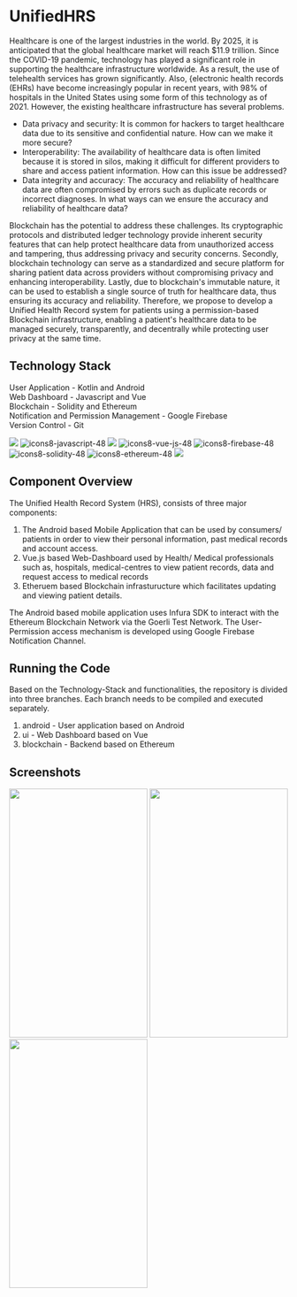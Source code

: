 # UnifiedHRS
Healthcare is one of the largest industries in the world. By 2025, it is anticipated that the global healthcare market will reach $11.9 trillion. Since the COVID-19 pandemic, technology has played a significant role in supporting the healthcare infrastructure worldwide. As a result, the use of telehealth services has grown significantly. 
Also, {electronic health records (EHRs) have become increasingly popular in recent years, with 98\% of hospitals in the United States using some form of this technology as of 2021. However, the existing healthcare infrastructure has several problems.
* Data privacy and security: It is common for hackers to target healthcare data due to its sensitive and confidential nature. How can we make it more secure?
* Interoperability: The availability of healthcare data is often limited because it is stored in silos, making it difficult for different providers to share and access patient information. How can this issue be addressed?
* Data integrity and accuracy: The accuracy and reliability of healthcare data are often compromised by errors such as duplicate records or incorrect diagnoses. In what ways can we ensure the accuracy and reliability of healthcare data?

Blockchain has the potential to address these challenges. 
Its cryptographic protocols and distributed ledger technology provide inherent security features that can help protect healthcare data from unauthorized access and tampering, thus addressing privacy and security concerns. Secondly, blockchain technology can serve as a standardized and secure platform for sharing patient data across providers without compromising privacy and enhancing interoperability. Lastly, due to blockchain's immutable nature, it can be used to establish a single source of truth for healthcare data, thus ensuring its accuracy and reliability. Therefore, we propose to develop a Unified Health Record system for patients using a permission-based Blockchain infrastructure, enabling a patient's healthcare data to be managed securely, transparently, and decentrally while protecting user privacy at the same time.


## Technology Stack
User Application - Kotlin and Android\
Web Dashboard - Javascript and Vue\
Blockchain - Solidity and Ethereum\
Notification and Permission Management - Google Firebase\
Version Control - Git

![](https://img.icons8.com/color/48/000000/kotlin.png) ![icons8-javascript-48](https://user-images.githubusercontent.com/15179100/233170104-21245dcd-0e03-42c2-ad0f-f4aa4d2abc4f.png)  ![](https://img.icons8.com/color/48/000000/android-studio--v3.png) ![icons8-vue-js-48](https://user-images.githubusercontent.com/15179100/233169832-500efed7-440f-4b75-b7d2-94a4e546b2da.png) ![icons8-firebase-48](https://user-images.githubusercontent.com/15179100/226479783-721c46be-5e66-471c-baf5-1a9f9eb51370.png) ![icons8-solidity-48](https://user-images.githubusercontent.com/15179100/233171359-2a838e28-5ac2-4fd7-bce4-c0e3ec183508.png) ![icons8-ethereum-48](https://user-images.githubusercontent.com/15179100/226479782-b22889ca-398c-4012-948b-69b05bb6fcce.png) ![](https://img.icons8.com/color/48/000000/git.png)


## Component Overview
The Unified Health Record System (HRS), consists of three major components:
1. The Android based Mobile Application that can be used by consumers/ patients in order to view their personal information, past medical records and account access.
2. Vue.js based Web-Dashboard used by Health/ Medical professionals such as, hospitals, medical-centres to view patient records, data and request access to medical records
3. Etheruem based Blockchain infrasturucture which facilitates updating and viewing patient details.

The Android based mobile application uses Infura SDK to interact with the Ethereum Blockchain Network via the Goerli Test Network.
The User-Permission access mechanism is developed using Google Firebase Notification Channel.


## Running the Code
Based on the Technology-Stack and functionalities, the repository is divided into three branches. Each branch needs to be compiled and executed separately.

1. android - User application based on Android
2. ui - Web Dashboard based on Vue
3. blockchain - Backend based on Ethereum


## Screenshots
<img src="https://user-images.githubusercontent.com/15179100/233164381-10953dfb-4be4-4014-986d-8d50c61d9f49.jpg" width="250" height="450">
<img src="https://user-images.githubusercontent.com/15179100/233164366-55450b55-379f-4bbb-a064-3f7d8b02414b.jpg" width="250" height="450">
<img src="https://user-images.githubusercontent.com/15179100/233164368-de451d7d-83c3-42ef-992f-fcd0c936c9e4.jpg" width="250" height="450">

